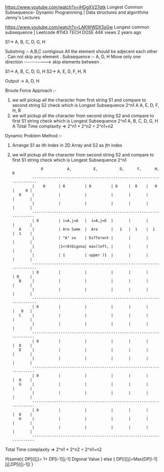 https://www.youtube.com/watch?v=jHGgXV27qtk
Longest Common Subsequence- Dynamic Programming | Data structures and algorithms
Jenny's Lectures 

https://www.youtube.com/watch?v=LAKWWDX3sGw
Longest common subsequence | Leetcode #1143
TECH DOSE
44K views
2 years ago

S1-> A, B, C, D, G, H


Substring :- A,B,C contigious All the element should be adjecent each other . Can not skip any element . 
Subsequence :- A, D, H Move only one direction -----------> skip elements between .

S1-> A, B, C, D, G, H
S2-> A, E, D, F, H, R

Output -> A, D, H 

Broute Force Approach :- 

1. we will pickup all the character from first string S1 and compare to second string S2 check which is Longest Subsequence 2^n1
   A
   A, E, D, F, H, R
2. we will pickup all the character from second string S2 and compare to first S1 string check which is Longest Subsequence 2^n1
    A, B, C, D, G, H
    A
Total Time complaxity => 2^n1 * 2^n2 = 2^n1+n2

Dynamic Problem Method :- 

1. Arrange S1 as ith Index in 2D Array and S2 as jth index
2. we will pickup all the character from second string S2 and compare to first S1 string check which is Longest Subsequence 2^n1

                    0           A,          E,          D,      F,      H,      R
                --------------------------------------------------------------------- 
                |    0      | 0         | 0         | 0     |  0    |   0   |     0 |
          0     |           |           |           |       |       |       |       |
                |           |           |           |       |       |       |       |
                -------------------------------------------------------------------- 
                | 0         | i=A,j=A   |  i=A,j=E  |       |       |       |       |
          A     |           | Are Same  |  Are      |   1   |  1    |  1    |  1    |
                |           | "A" so    | Different |       |       |       |       |
                |           |1+(0)Digona| max(left, |       |       |       |       |
                |           | 1         | upper )1  |       |       |       |       |
                --------------------------------------------------------------------- 
                | 0         |           |           |       |       |       | 0     |
          B     |           |           |           |       |       |       |       |
                |           |           |           |       |       |       |       |
                ---------------------------------------------------------------------    
                | 0         |           |           |       |       |       |   0   |
          C     |           |           |           |       |       |       |       |
                |           |           |           |       |       |       |       |
                --------------------------------------------------------------------    
                | 0         |           |           |       |       |       |  0    |
          D     |           |           |           |       |       |       |       |
                |           |           |           |       |       |       |       |
                --------------------------------------------------------------------    
                | 0         |           |           |       |       |       |  0    |
          G     |           |           |           |       |       |       |       |
                |           |           |           |       |       |       |       |
                --------------------------------------------------------------------    
                | 0         |           |           |       |       |       |  0    |
          H     |           |           |           |       |       |       |       |
                |           |           |           |       |       |       |       |
                --------------------------------------------------------------------   


Total Time complaxity => 2^n1 * 2^n2 = 2^n1+n2

if(same){
    DP[i][j]= 1+ DP[i-1][j-1] Digonal Value
} else {
     DP[i][j]=Max(DP[i-1][j],DP[i][j-1])
}